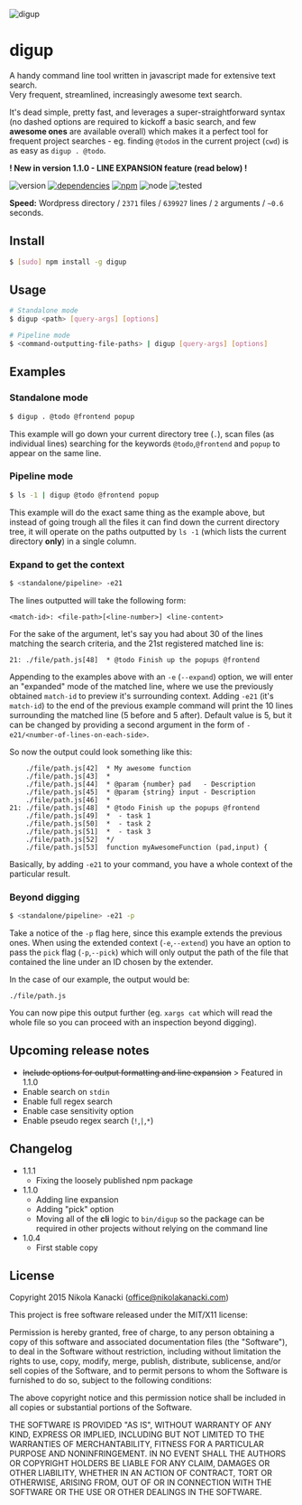 ![digup](http://cdn.nikolakanacki.com/pub/va/digup.png)

# digup

A handy command line tool written in javascript made for extensive text search.  
Very frequent, streamlined, increasingly awesome text search.

It's dead simple, pretty fast, and leverages a super-straightforward syntax (no dashed options are required to kickoff a basic search, and few **awesome ones** are available overall) which makes it a perfect tool for frequent project searches - eg. finding `@todo`s in the current project (`cwd`) is as easy as `digup . @todo`.

**! New in version 1.1.0 - LINE EXPANSION feature (read below) !**

![version](https://img.shields.io/badge/version-1.1.1-green.svg)
[![dependencies](https://david-dm.org/nikolakanacki/digup.svg)](https://david-dm.org/nikolakanacki/digup)
[![npm](https://img.shields.io/badge/npm-1.1.1-green.svg)](https://www.npmjs.com/package/digup)
![node](https://img.shields.io/badge/node-4.2.1-green.svg)
![tested](https://img.shields.io/badge/tested-linux%20|%20osx-green.svg)

**Speed:** Wordpress directory / `2371` files / `639927` lines / `2` arguments / `~0.6` seconds.

## Install

```bash
$ [sudo] npm install -g digup
```

## Usage

```bash
# Standalone mode
$ digup <path> [query-args] [options]

# Pipeline mode
$ <command-outputting-file-paths> | digup [query-args] [options]
```

## Examples

### Standalone mode

```bash
$ digup . @todo @frontend popup
```
  
This example will go down your current directory tree (`.`), scan files (as individual lines) searching for the keywords `@todo`,`@frontend` and `popup` to appear on the same line.

### Pipeline mode

```bash
$ ls -1 | digup @todo @frontend popup
```

This example will do the exact same thing as the example above, but instead of going trough all the files it can find down the current directory tree, it will operate on the paths outputted by `ls -1` (which lists the current directory **only**) in a single column.

### Expand to get the context

```bash
$ <standalone/pipeline> -e21
```

The lines outputted will take the following form:

```
<match-id>: <file-path>[<line-number>] <line-content>
```  

For the sake of the argument, let's say you had about 30 of the lines matching the search criteria, and the 21st registered matched line is:

```
21: ./file/path.js[48]  * @todo Finish up the popups @frontend
```

Appending to the examples above with an `-e` (`--expand`) option, we will enter an "expanded" mode of the matched line, where we use the previously obtained `match-id` to preview it's surrounding context. Adding `-e21` (it's `match-id`) to the end of the previous example command will print the 10 lines surrounding the matched line (5 before and 5 after). Default value is 5, but it can be changed by providing a second argument in the form of `-e21/<number-of-lines-on-each-side>`.

So now the output could look something like this:


```
    ./file/path.js[42]  * My awesome function
    ./file/path.js[43]  *
    ./file/path.js[44]  * @param {number} pad   - Description
    ./file/path.js[45]  * @param {string} input - Description
    ./file/path.js[46]  *
21: ./file/path.js[48]  * @todo Finish up the popups @frontend
    ./file/path.js[49]  *  - task 1
    ./file/path.js[50]  *  - task 2
    ./file/path.js[51]  *  - task 3
    ./file/path.js[52]  */
    ./file/path.js[53]  function myAwesomeFunction (pad,input) {
```

Basically, by adding `-e21` to your command, you have a whole context of the particular result.

### Beyond digging

```bash
$ <standalone/pipeline> -e21 -p
```

Take a notice of the `-p` flag here, since this example extends the previous ones. When using the extended context (`-e`,`--extend`) you have an option to pass the `pick` flag (`-p`,`--pick`) which will only output the path of the file that contained the line under an ID chosen by the extender.

In the case of our example, the output would be:

```
./file/path.js
```

You can now pipe this output further (eg. `xargs cat` which will read the whole file so you can proceed with an inspection beyond digging).

## Upcoming release notes
- ~~Include options for output formatting and line expansion~~ > Featured in 1.1.0
- Enable search on `stdin`
- Enable full regex search
- Enable case sensitivity option
- Enable pseudo regex search (`!`,`|`,`*`)

## Changelog

- 1.1.1
  - Fixing the loosely published npm package
- 1.1.0
  - Adding line expansion
  - Adding "pick" option
  - Moving all of the **cli** logic to `bin/digup` so the package can be required in other projects without relying on the command line
- 1.0.4
  - First stable copy

## License

Copyright 2015 Nikola Kanacki (office@nikolakanacki.com)

This project is free software released under the MIT/X11 license:

Permission is hereby granted, free of charge, to any person obtaining a copy of this software and associated documentation files (the "Software"), to deal in the Software without restriction, including without limitation the rights to use, copy, modify, merge, publish, distribute, sublicense, and/or sell copies of the Software, and to permit persons to whom the Software is furnished to do so, subject to the following conditions:

The above copyright notice and this permission notice shall be included in all copies or substantial portions of the Software.

THE SOFTWARE IS PROVIDED "AS IS", WITHOUT WARRANTY OF ANY KIND, EXPRESS OR IMPLIED, INCLUDING BUT NOT LIMITED TO THE WARRANTIES OF MERCHANTABILITY, FITNESS FOR A PARTICULAR PURPOSE AND NONINFRINGEMENT. IN NO EVENT SHALL THE AUTHORS OR COPYRIGHT HOLDERS BE LIABLE FOR ANY CLAIM, DAMAGES OR OTHER LIABILITY, WHETHER IN AN ACTION OF CONTRACT, TORT OR OTHERWISE, ARISING FROM, OUT OF OR IN CONNECTION WITH THE SOFTWARE OR THE USE OR OTHER DEALINGS IN THE SOFTWARE.

